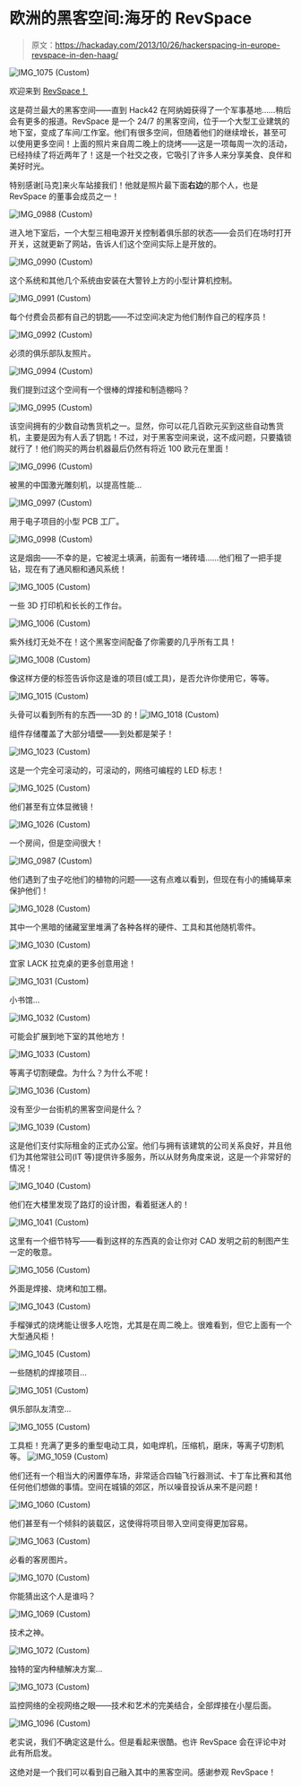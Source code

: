 # 欧洲的黑客空间:海牙的 RevSpace

> 原文：<https://hackaday.com/2013/10/26/hackerspacing-in-europe-revspace-in-den-haag/>

![IMG_1075 (Custom)](img/b117dbd5c7dfcbc239179e34e17208e5.png)

欢迎来到 [RevSpace！](https://revspace.nl/Main_Page)

这是荷兰最大的黑客空间——直到 Hack42 在阿纳姆获得了一个军事基地……稍后会有更多的报道。RevSpace 是一个 24/7 的黑客空间，位于一个大型工业建筑的地下室，变成了车间/工作室。他们有很多空间，但随着他们的继续增长，甚至可以使用更多空间！上面的照片来自周二晚上的烧烤——这是一项每周一次的活动，已经持续了将近两年了！这是一个社交之夜，它吸引了许多人来分享美食、良伴和美好时光。

特别感谢[马克]来火车站接我们！他就是照片最下面**右边**的那个人，也是 RevSpace 的董事会成员之一！

![IMG_0988 (Custom)](img/eb787ae80006ddde4a91e4b63c59ddab.png)

进入地下室后，一个大型三相电源开关控制着俱乐部的状态——会员们在场时打开开关，这就更新了网站，告诉人们这个空间实际上是开放的。

![IMG_0990 (Custom)](img/3ae32c7a517458678079c01a614015e5.png)

这个系统和其他几个系统由安装在大警铃上方的小型计算机控制。

![IMG_0991 (Custom)](img/8ab4171b3f14ac3be2c7eddd5a3dc6b7.png)

每个付费会员都有自己的钥匙——不过空间决定为他们制作自己的程序员！

![IMG_0992 (Custom)](img/192863f0445fae07280bca4139be2fc0.png)

必须的俱乐部队友照片。

![IMG_0994 (Custom)](img/7aac2d69d5cc64036e0df85ba2b215e6.png)

我们提到过这个空间有一个很棒的焊接和制造棚吗？

![IMG_0995 (Custom)](img/9222948ac9f7fd71e6e4fe688eb8b112.png)

该空间拥有的少数自动售货机之一。显然，你可以花几百欧元买到这些自动售货机，主要是因为有人丢了钥匙！不过，对于黑客空间来说，这不成问题，只要撬锁就行了！他们购买的两台机器最后仍然有将近 100 欧元在里面！

![IMG_0996 (Custom)](img/7646e8e9c1284e85bf969e393d5c049a.png)

被黑的中国激光雕刻机，以提高性能…

![IMG_0997 (Custom)](img/bbd00353283b8569b36e13490b545826.png)

用于电子项目的小型 PCB 工厂。

![IMG_0998 (Custom)](img/24ead4c81d1368bccdd1d13366619f09.png)

这是烟囱——不幸的是，它被泥土填满，前面有一堵砖墙……他们租了一把手提钻，现在有了通风橱和通风系统！

![IMG_1005 (Custom)](img/091bc55a0c2893c92e86c75fceb9b50f.png)

一些 3D 打印机和长长的工作台。

![IMG_1006 (Custom)](img/1d9b8e6b9b1cabc7ef125778b7a127cc.png)

紫外线灯无处不在！这个黑客空间配备了你需要的几乎所有工具！

![IMG_1008 (Custom)](img/25a2d1c23c3ee6f5435a9a6edd86a697.png)

像这样方便的标签告诉你这是谁的项目(或工具)，是否允许你使用它，等等。

![IMG_1015 (Custom)](img/a05886abb88bb502e0c7553cfac7eebb.png)

头骨可以看到所有的东西——3D 的！![IMG_1018 (Custom)](img/304b0eef6d5c6bccff1ba9ee5537d337.png)

组件存储覆盖了大部分墙壁——到处都是架子！

![IMG_1023 (Custom)](img/a3f146cbe090813c641483d1fd693db3.png)

这是一个完全可滚动的，可滚动的，网络可编程的 LED 标志！

![IMG_1025 (Custom)](img/a172d7602cdbc989515ffe8382cc496b.png)

他们甚至有立体显微镜！

![IMG_1026 (Custom)](img/a9bf32d8a99f94a84f32ba58d60e2dcb.png)

一个房间，但是空间很大！

![IMG_0987 (Custom)](img/6017726d025999c80c2be41d6ceaeacc.png)

他们遇到了虫子吃他们的植物的问题——这有点难以看到，但现在有小的捕蝇草来保护他们！

![IMG_1028 (Custom)](img/1a64a4c85b67a02e6e6f339938cc0958.png)

其中一个黑暗的储藏室里堆满了各种各样的硬件、工具和其他随机零件。

![IMG_1030 (Custom)](img/a8b542b76a4242566364f8b8b96b10ab.png)

宜家 LACK 拉克桌的更多创意用途！

![IMG_1031 (Custom)](img/9aaa990f70d984cce5eecf1b6348e3bc.png)

小书馆…

![IMG_1032 (Custom)](img/ba54dbe10d5bd89f2cc1aeffc1bd7b8c.png)

可能会扩展到地下室的其他地方！

![IMG_1033 (Custom)](img/67ec558f75082b30ffb8d20abdddf6c4.png)

等离子切割硬盘。为什么？为什么不呢！

![IMG_1036 (Custom)](img/902f0f622e08e929870f47fcde2bccbf.png)

没有至少一台街机的黑客空间是什么？

![IMG_1039 (Custom)](img/3434d73ba0b108e21197d3f64f20e1b8.png)

这是他们支付实际租金的正式办公室。他们与拥有该建筑的公司关系良好，并且他们为其他常驻公司(IT 等)提供许多服务，所以从财务角度来说，这是一个非常好的情况！

![IMG_1040 (Custom)](img/222c042cdc92446c4f40c15a7c4c2b7b.png)

他们在大楼里发现了路灯的设计图，看着挺迷人的！

![IMG_1041 (Custom)](img/d51e4a421bd92ae9ea6cbf0896a237d9.png)

这里有一个细节特写——看到这样的东西真的会让你对 CAD 发明之前的制图产生一定的敬意。

![IMG_1056 (Custom)](img/ee1689295da006611f0119dd2d0d4443.png)

外面是焊接、烧烤和加工棚。

![IMG_1043 (Custom)](img/8669543a0228c545c642d61e3ac45424.png)

手榴弹式的烧烤能让很多人吃饱，尤其是在周二晚上。很难看到，但它上面有一个大型通风柜！

![IMG_1045 (Custom)](img/88343899681779817b32541b6b0ae1f1.png)

一些随机的焊接项目…

![IMG_1051 (Custom)](img/6db188bee321567c760fab4ae5f48e73.png)

俱乐部队友清空…

![IMG_1055 (Custom)](img/3a422b9106137b80bb96184b02ea7c13.png)

工具柜！充满了更多的重型电动工具，如电焊机，压缩机，磨床，等离子切割机等。
![IMG_1059 (Custom)](img/4023b98b1deca648e214f0dc70a6126f.png)

他们还有一个相当大的闲置停车场，非常适合四轴飞行器测试、卡丁车比赛和其他任何他们想做的事情。空间在城镇的郊区，所以噪音投诉从来不是问题！

![IMG_1060 (Custom)](img/1ef543290af8bc77b6e0c9c640471631.png)

他们甚至有一个倾斜的装载区，这使得将项目带入空间变得更加容易。

![IMG_1063 (Custom)](img/1f2fe376c754669063d8491b1e799aa5.png)

必看的客房图片。

![IMG_1070 (Custom)](img/12c6480583a2fc3b613f9d3ba83a0883.png)

你能猜出这个人是谁吗？

![IMG_1069 (Custom)](img/74aed90ea9abf0937719ed561037703e.png)

技术之神。

![IMG_1072 (Custom)](img/5d9919823941a9e86fe4ef9b5087a8f4.png)

独特的室内种植解决方案…

![IMG_1073 (Custom)](img/49bc61d61690329821624ddb851a4650.png)

监控网络的全视网络之眼——技术和艺术的完美结合，全部焊接在小屋后面。

![IMG_1096 (Custom)](img/7bb3d73ba8576582a0f128135de25a9a.png)

老实说，我们不确定这是什么。但是看起来很酷。也许 RevSpace 会在评论中对此有所启发。

这绝对是一个我们可以看到自己融入其中的黑客空间。感谢参观 RevSpace！